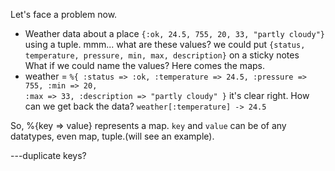 Let's face a problem now.
- Weather data about a place `{:ok, 24.5, 755, 20, 33, "partly cloudy"}` using a tuple.
mmm... what are these values? we could put `{status, temperature, pressure, min, max, description}` on a sticky notes  
What if we could name the values? Here comes the maps.
- weather = `%{ :status => :ok, :temperature => 24.5, :pressure => 755, :min => 20,`  
`:max => 33, :description => "partly cloudy" }`
it's clear right.
How can we get back the data? `weather[:temperature] -> 24.5`

So, %{key => value} represents a map. `key` and `value` can be of any datatypes, even map, tuple.(will see an example).

---duplicate keys?